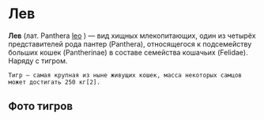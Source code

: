 # Лев

**Лев** (лат. Panthera [leo](https://ru.wikipedia.org/wiki/%D0%9B%D0%B5%D0%B2) )
— вид хищных млекопитающих, один из четырёх представителей рода пантер
(Panthera), относящегося к подсемейству больших кошек (Pantherinae) в составе
семейства кошачьих (Felidae). Наряду с тигром.

```shell
Тигр — самая крупная из ныне живущих кошек, масса некоторых самцов может достигать 250 кг[2].
```

## Фото тигров
